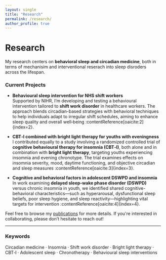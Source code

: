 ```yaml
---
layout: single
title: "Research"
permalink: /research/
author_profile: true
---
```

# Research

My research centers on **behavioral sleep and circadian medicine**, both in terms of mechanisim and interventional reserach into sleep disroders across the lifespan.

### Current Projects

- **Behavioural sleep intervention for NHS shift workers**  
  Supported by NIHR, I’m developing and testing a behavioural intervention tailored to **shift work disorder** in healthcare workers. The approach blends circadian-based strategies with behavioral techniques to help individuals adapt to irregular shift schedules, aiming to enhance sleep quality and overall well‑being :contentReference[oaicite:2]{index=2}.

- **CBT‑I combined with bright light therapy for youths with eveningness**  
  I contributed equally to a study involving a randomized controlled trial of **cognitive behavioural therapy for insomnia (CBT‑I)**, both alone and in combination with **bright light therapy**, targeting youths experiencing insomnia and evening chronotype. The trial examines effects on insomnia severity, mood, daytime functioning, and objective circadian and sleep measures :contentReference[oaicite:3]{index=3}.

- **Cognitive and behavioral factors in adolescent DSWPD and insomnia**  
  In work examining **delayed sleep‑wake phase disorder (DSWPD)** versus chronic insomnia in youth, we identified shared cognitive-behavioral characteristics—such as hyperarousal, dysfunctional sleep beliefs, poor sleep hygiene, and sleep reactivity—highlighting vital targets for intervention :contentReference[oaicite:4]{index=4}.

Feel free to browse my [publications](/publications/) for more details.
If you're interested in collaborating, please don’t hesitate to reach out!

---

### Keywords
Circadian medicine · Insomnia · Shift work disorder · Bright light therapy · CBT‑I · Adolescent sleep · Chronotherapy · Behavioural sleep interventions